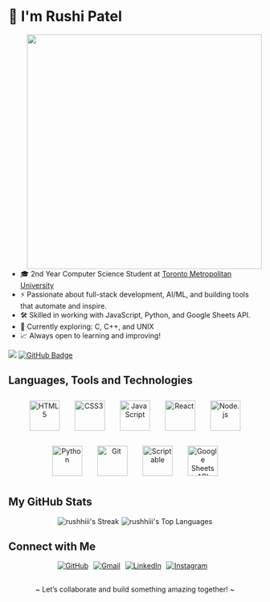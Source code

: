 <!-- <h1 align="center"> Hi, welcome! </h1> -->
<h1>👋 I'm Rushi Patel </h1>
<!-- <img align="right" src="https://media.giphy.com/media/RbDKaczqWovIugyJmW/giphy.gif"
width="250"/>
-->

<!-- 
<img align="right" src="https://github-readme-stats.vercel.app/api?username=rushhiii&theme=dark&show_icons=true&hide_border=true&count_private=true" width="467"/>

<ul>
  <li>🎓 I am a 2nd year Computer Science Student at Toronto Metropolitan</li>
  <li>⚡ I love working on automation and building new projects.</li>
  <li>🛠️ Skilled in working with JavaScript, Python, and Google Sheets API.</li>
  <li>💻 Exploring data processing, front-end development, and backend workflows.</li>
  <li>📈 Always open to learning and improving!</li>
</ul> -->

 <img src="https://github-readme-stats.vercel.app/api?username=rushhiii&theme=gotham&show_icons=true&hide_border=true&count_private=true" align="right" width="467">

- 🎓 2nd Year Computer Science Student at [Toronto Metropolitan University](https://www.torontomu.ca/)
- ⚡ Passionate about full-stack development, AI/ML, and building tools that automate and inspire.
- 🛠️ Skilled in working with JavaScript, Python, and Google Sheets API.
- 🌱 Currently exploring: C, C++, and UNIX
- 📈 Always open to learning and improving!

<!-- 
![rushhiii's Stats](https://github-readme-stats.vercel.app/api?username=rushhiii&theme=dark&show_icons=true&hide_border=true&count_private=true) -->


<!-- <p style="display: flex; align-items: flex-start; flex-wrap: wrap;">
  <img align="right" src="https://github-readme-stats.vercel.app/api?username=rushhiii&theme=dark&show_icons=true&hide_border=true&count_private=true" />
  <ul>
    <li>🎓 I am a 2nd year Computer Science Student at Toronto Metropolitan</li>
    <li>⚡ I love working on automation and building new projects.</li>
    <li>🛠️ Skilled in working with JavaScript, Python, and Google Sheets API.</li>
    <li>💻 Exploring data processing, front-end development, and backend workflows.</li>
    <li>📈 Always open to learning and improving!</li>
  </ul>
</p> -->

<!-- &nbsp; -->
<!-- <br /> -->
<!-- <p align="right"> -->
<!-- <img src="https://komarev.com/ghpvc/?username=rushhiii&color=green"/> -->
![](https://komarev.com/ghpvc/?username=rushhiii&color=green)
<a href="https://github.com/RishikaGhosh?tab=followers"><img
    src="https://img.shields.io/github/followers/rushhiii?label=Followers&style=social" alt="GitHub Badge"></a>
<!-- </p> -->

<h2> Languages, Tools and Technologies </h2>

<!-- <h3> Front-end and Automation </h3> -->
<p align="center" style="display: flex; justify-content: center; gap: 10px; flex-wrap: wrap;">
<!--  <img
    src="https://img.shields.io/static/v1?style=for-the-badge&message=HTML5&color=E34F26&logo=HTML5&logoColor=FFFFFF&label="
    alt="HTML5" />
  <img
    src="https://img.shields.io/static/v1?style=for-the-badge&message=CSS3&color=1572B6&logo=CSS3&logoColor=FFFFFF&label="
    alt="CSS3" />
  <img
    src="https://img.shields.io/static/v1?style=for-the-badge&message=JavaScript&color=F7DF1E&logo=JavaScript&logoColor=000000&label="
    alt="JavaScript" />
  <img
    src="https://img.shields.io/static/v1?style=for-the-badge&message=Python&color=3776AB&logo=Python&logoColor=FFFFFF&label="
    alt="Python" />
  <img
    src="https://img.shields.io/static/v1?style=for-the-badge&message=Scriptable&color=000000&logo=Scriptable&logoColor=FFFFFF&label="
    alt="Scriptable" />
  <img
    src="https://img.shields.io/static/v1?style=for-the-badge&message=Google+Sheets+API&color=34A853&logo=Google+Sheets&logoColor=FFFFFF&label="
    alt="Google Sheets API" />
  <img
    src="https://img.shields.io/static/v1?style=for-the-badge&message=Node.js&color=339933&logo=Node.js&logoColor=FFFFFF&label="
    alt="Node.js" />
  -->

<!-- Flat icons from devicon.dev (via jsDelivr CDN), simple glass look -->
<!--
<img src="https://cdn.jsdelivr.net/gh/devicons/devicon/icons/html5/html5-original.svg" height="40" alt="HTML5" style="margin:10px"/>
<img src="https://cdn.jsdelivr.net/gh/devicons/devicon/icons/css3/css3-original.svg" height="40" alt="CSS3" style="margin:10px"/>
<img src="https://cdn.jsdelivr.net/gh/devicons/devicon/icons/javascript/javascript-original.svg" height="40" alt="JavaScript" style="margin:10px"/>
<img src="https://cdn.jsdelivr.net/gh/devicons/devicon/icons/python/python-original.svg" height="40" alt="Python" style="margin:10px"/>
<img src="https://cdn.jsdelivr.net/gh/devicons/devicon/icons/react/react-original.svg" height="40" alt="React" style="margin:10px"/>
<img src="https://cdn.jsdelivr.net/gh/devicons/devicon/icons/nodejs/nodejs-original.svg" height="40" alt="Node.js" style="margin:10px"/>
<img src="https://cdn.jsdelivr.net/gh/devicons/devicon/icons/git/git-original.svg" height="40" alt="Git" style="margin:10px"/>
-->

  <!-- Web Technologies -->
  <img src="https://cdn.jsdelivr.net/gh/devicons/devicon/icons/html5/html5-original.svg" height="60" alt="HTML5" style="margin:10px;"/>
  <img src="https://cdn.jsdelivr.net/gh/devicons/devicon/icons/css3/css3-original.svg" height="60" alt="CSS3" style="margin:10px;"/>
  <img src="https://cdn.jsdelivr.net/gh/devicons/devicon/icons/javascript/javascript-original.svg" height="60" alt="JavaScript" style="margin:10px;"/>
  <img src="https://cdn.jsdelivr.net/gh/devicons/devicon/icons/react/react-original.svg" height="60" alt="React" style="margin:10px;"/>
  <img src="https://cdn.jsdelivr.net/gh/devicons/devicon/icons/nodejs/nodejs-original.svg" height="60" alt="Node.js" style="margin:10px;"/>

  <!-- Languages & Tools -->
  <img src="https://cdn.jsdelivr.net/gh/devicons/devicon/icons/python/python-original.svg" height="60" alt="Python" style="margin:10px;"/>
  <img src="https://cdn.jsdelivr.net/gh/devicons/devicon/icons/git/git-original.svg" height="60" alt="Git" style="margin:10px;"/>

  <!-- Custom Tools -->
  <img src="https://is1-ssl.mzstatic.com/image/thumb/Purple211/v4/1a/a2/fa/1aa2fa5f-2440-f3d1-7785-2e6f1b82984a/AppIcon-0-0-1x_U007epad-0-1-0-85-220.png/434x0w.webp" height="60" alt="Scriptable" style="margin:10px;"/>
  <img src="https://upload.wikimedia.org/wikipedia/commons/3/30/Google_Sheets_logo_%282014-2020%29.svg" height="60" alt="Google Sheets API" style="margin:10px;"/>





  
<!--
  <!-- Core Web Skills 
<img style="margin: 10px" src="https://profilinator.rishav.dev/skills-assets/html5-original-wordmark.svg" alt="HTML5" height="50" />
<img style="margin: 10px" src="https://profilinator.rishav.dev/skills-assets/css3-original-wordmark.svg" alt="CSS3" height="50" />
<img style="margin: 10px" src="https://profilinator.rishav.dev/skills-assets/javascript-original.svg" alt="JavaScript" height="50" />
-->
<!-- Frameworks & Libraries 
<img style="margin: 10px" src="https://profilinator.rishav.dev/skills-assets/react-original-wordmark.svg" alt="React" height="50" />
<img style="margin: 10px" src="https://profilinator.rishav.dev/skills-assets/nodejs-original-wordmark.svg" alt="Node.js" height="50" />
-->
<!-- Languages & Tools 
<img style="margin: 10px" src="https://profilinator.rishav.dev/skills-assets/python-original.svg" alt="Python" height="50" />
<img style="margin: 10px" src="https://profilinator.rishav.dev/skills-assets/git-scm-icon.svg" alt="Git" height="50" />
-->
<!-- Custom Tools (no official badge, use alternative or icon-based placeholder) 
<img style="margin: 10px" src="https://is1-ssl.mzstatic.com/image/thumb/Purple211/v4/1a/a2/fa/1aa2fa5f-2440-f3d1-7785-2e6f1b82984a/AppIcon-0-0-1x_U007epad-0-1-0-85-220.png/434x0w.webp" alt="Scriptable" height="50" />
<img style="margin: 10px" src="https://upload.wikimedia.org/wikipedia/commons/3/30/Google_Sheets_logo_%282014-2020%29.svg" alt="Google Sheets API" height="50" />
-->
</p>

<!-- <h3> APIs and Data </h3>

<p align="center" style="display: flex; justify-content: center; gap: 10px; flex-wrap: wrap;">
    <img src="https://img.shields.io/static/v1?style=for-the-badge&message=Google+Sheets+API&color=34A853&logo=Google+Sheets&logoColor=FFFFFF&label="
        alt="Google Sheets API" />
    <img src="https://img.shields.io/static/v1?style=for-the-badge&message=Node.js&color=339933&logo=Node.js&logoColor=FFFFFF&label="
        alt="Node.js" />
</p> -->

<h2> My GitHub Stats </h2>

<!-- <p style="display: flex;justify-content: space-around; vertical-align:text-top;flex-wrap: wrap;"> -->
<!-- <p style="display: flex;justify-content: center;flex-wrap: wrap;"> -->
<!-- <p align="center"> -->
<p style="display: flex; justify-content:center; align-items: flex-start; flex-wrap: wrap;gap:5px;">
  <!-- Original size: &&card_height:195px&&card_width:467px
     &&card_height:171.82&&card_width:411.5  
     height="171.82px" width="411.5px"
    330.32px 137.93px 
    -->
  <!-- fixed sizes no reposive -->
  <!-- <img width="49.5%" height="171.82px" src="https://github-readme-stats.vercel.app/api?username=rushhiii&theme=dark&show_icons=true&hide_border=true&count_private=true&&card_height:171.82px&&card_width:411.5px"
        alt="rushhiii's Stats" /> <img width="49.5%" height="171.82px"
        src="https://github-readme-streak-stats.herokuapp.com/?user=rushhiii&theme=dark&hide_border=true&&card_height:171.82px&&card_width:411.5px"
        alt="rushhiii's Streak" /> -->
  <!-- <img src="https://github-readme-stats.vercel.app/api?username=rushhiii&theme=dark&show_icons=true&hide_border=true&count_private=true"
        alt="rushhiii's Stats" /> --> <img
    src="https://github-readme-streak-stats.herokuapp.com/?user=rushhiii&theme=gotham&hide_border=true"
    alt="rushhiii's Streak" />
  <!-- Top Languages used -->
  <img
    src="https://github-readme-stats.vercel.app/api/top-langs/?username=rushhiii&theme=gotham&show_icons=true&hide_border=true&layout=compact"
    alt="rushhiii's Top Languages" />
</p>

<!-- to modify the stats cards -->
<!-- <a href="https://github.com/rushhiii/github-readme-stats">
  <img height=200 align="center" src="https://github-readme-stats.vercel.app/api?username=rushhiii" />
</a>
<a href="https://github.com/rushhiii/convoychat">
  <img height=200 align="center" src="https://github-readme-stats.vercel.app/api/top-langs?username=rushhiii&layout=compact&langs_count=8&card_width=320" />
</a> -->

<h2> Connect with Me </h2>

<p align="center" style="display: flex; justify-content: center; gap: 10px; flex-wrap: wrap;">

<!-- <p align="center"> -->

  <a align="center" href="https://github.com/rushhiii" target="_blank">
    <img align="center"
      src="https://img.shields.io/badge/github-%2324292e.svg?&style=for-the-badge&logo=github&logoColor=white"
      alt="GitHub" />
  </a>
  <a align="center" href="mailto:rushiofficial1205@gmail.com" target="_blank">
    <img align="center"
      src="https://img.shields.io/badge/gmail-%23D14836.svg?&style=for-the-badge&logo=gmail&logoColor=white"
      alt="Gmail" />
  </a>
  <a align="center" href="https://linkedin.com/in/" target="_blank">
    <img align="center"
      src="https://img.shields.io/badge/linkedin-%230077B5.svg?&style=for-the-badge&logo=linkedin&logoColor=white"
      alt="LinkedIn" />
  </a>
  <a align="center" href="https://www.instagram.com/YourInstagram" target="_blank">
    <img align="center"
      src="https://img.shields.io/badge/instagram-%23E4405F.svg?&style=for-the-badge&logo=instagram&logoColor=white"
      alt="Instagram" />
  </a><br>

</p>

<!-- border-bottom:1px solid var(--borderColor-muted, var(--color-border-muted)); -->

<!-- <p align="center" style="border-top: 2px solid #3d444db3;margin-top:100px;"> -->

##
<p align="center">
  ~ Let’s collaborate and build something amazing together! ~
</p>
<!-- </p> -->
